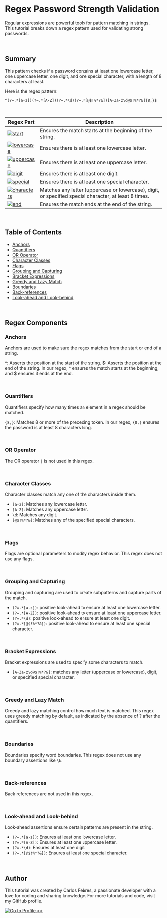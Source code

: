 # Regex Password Strength Validation

Regular expressions are powerful tools for pattern matching in strings.  
This tutorial breaks down a regex pattern used for validating strong passwords.

<br>

## Summary

This pattern checks if a password contains at least one lowercase letter, one uppercase letter, one digit, and one special character, with a length of 8 characters at least.

Here is the regex pattern:  
```
^(?=.*[a-z])(?=.*[A-Z])(?=.*\d)(?=.*[@$!%*?&])[A-Za-z\d@$!%*?&]{8,}$
```
<br>

| Regex Part | Description |
|------------|-------------|
| [![start](https://img.shields.io/badge/^-blue)](#anchors) | Ensures the match starts at the beginning of the string. |
| [![lowercase](https://img.shields.io/badge/-%28%3F%3D.*%5Ba--z%5D%29-blue)](#look-ahead-and-look-behind) | Ensures there is at least one lowercase letter. |
| [![uppercase](https://img.shields.io/badge/-%28%3F%3D.*%5BA--Z%5D%29-green)](#look-ahead-and-look-behind) | Ensures there is at least one uppercase letter. |
| [![digit](https://img.shields.io/badge/-%28%3F%3D.*%5Cd%29-red)](#look-ahead-and-look-behind) | Ensures there is at least one digit. |
| [![special](https://img.shields.io/badge/-%28%3F%3D.*%5B%40%24%21%25%2A%3F%26%5D%29-purple)](#look-ahead-and-look-behind) | Ensures there is at least one special character. |
| [![characters](https://img.shields.io/badge/-[A--Za--z%5Cd%40%24%21%25%2A%3F%26]%7B8%2C%7D-orange)](#quantifiers) | Matches any letter (uppercase or lowercase), digit, or specified special character, at least 8 times. |
| [![end](https://img.shields.io/badge/$-blue)](#anchors) | Ensures the match ends at the end of the string. |


<br>

## Table of Contents

- [Anchors](#anchors)
- [Quantifiers](#quantifiers)
- [OR Operator](#or-operator)
- [Character Classes](#character-classes)
- [Flags](#flags)
- [Grouping and Capturing](#grouping-and-capturing)
- [Bracket Expressions](#bracket-expressions)
- [Greedy and Lazy Match](#greedy-and-lazy-match)
- [Boundaries](#boundaries)
- [Back-references](#back-references)
- [Look-ahead and Look-behind](#look-ahead-and-look-behind)

<br>

## Regex Components

### Anchors  

Anchors are used to make sure the regex matches from the start or end of a string.

^: Asserts the position at the start of the string.
$: Asserts the position at the end of the string.
In our regex, ^ ensures the match starts at the beginning, and $ ensures it ends at the end.

<br>

### Quantifiers  

Quantifiers specify how many times an element in a regex should be matched.

`{8,}`: Matches 8 or more of the preceding token.
In our regex, `{8,}` ensures the password is at least 8 characters long.

<br>

### OR Operator  

The OR operator `|` is not used in this regex.

<br>

### Character Classes  

Character classes match any one of the characters inside them.

- `[a-z]`: Matches any lowercase letter.  
- `[A-Z]`: Matches any uppercase letter.  
- `\d`: Matches any digit.  
- `[@$!%*?&]`: Matches any of the specified special characters.  

<br>

### Flags  

Flags are optional parameters to modify regex behavior. This regex does not use any flags.  

<br>

### Grouping and Capturing  

Grouping and capturing are used to create subpatterns and capture parts of the match.

- `(?=.*[a-z])`: positive look-ahead to ensure at least one lowercase letter.
- `(?=.*[A-Z])`: positive look-ahead to ensure at least one uppercase letter.
- `(?=.*\d)`: positive look-ahead to ensure at least one digit.
- `(?=.*[@$!%*?&])`: positive look-ahead to ensure at least one special character.

<br> 

### Bracket Expressions

Bracket expressions are used to specify some characters to match.

- `[A-Za-z\d@$!%*?&]`: matches any letter (uppercase or lowercase), digit, or specified special character.

<br>

### Greedy and Lazy Match

Greedy and lazy matching control how much text is matched. This regex uses greedy matching by default, as indicated by the absence of ? after the quantifiers.

<br>

### Boundaries

Boundaries specify word boundaries. This regex does not use any boundary assertions like `\b`.

<br>

### Back-references

Back references are not used in this regex.

<br>

### Look-ahead and Look-behind

Look-ahead assertions ensure certain patterns are present in the string.

- `(?=.*[a-z])`: Ensures at least one lowercase letter.
- `(?=.*[A-Z])`: Ensures at least one uppercase letter.
- `(?=.*\d)`: Ensures at least one digit.
- `(?=.*[@$!%*?&])`: Ensures at least one special character.

<br>

## Author
This tutorial was created by Carlos Febres, a passionate developer with a love for coding and sharing knowledge. For more tutorials and code, visit my GitHub profile.

[![Go to Profile >>](https://img.shields.io/badge/Go_to_Profile_>>-darkgreen?style=for-the-badge)](https://github.com/febres0492)  

